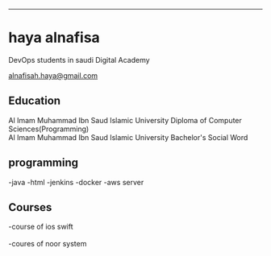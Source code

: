 ---
# haya alnafisa
DevOps students in saudi Digital Academy
<div id="email">
<a href="alnafisah.haya@gmail.com">alnafisah.haya@gmail.com</a>
</div>

## Education
Al Imam Muhammad Ibn Saud Islamic University Diploma of Computer Sciences(Programming)
<br>
Al Imam Muhammad Ibn Saud Islamic University Bachelor's Social Word

## programming
-java
-html
-jenkins
-docker
-aws server
## Courses
-course of ios swift
<br>
<br>
-coures of noor system



<!-- ### Footer

Last updated: august 2022 -->
